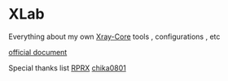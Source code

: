 # XLab
Everything about my own [Xray-Core](https://github.com/XTLS/Xray-core) tools , configurations , etc

[official document](https://xtls.github.io/) 

Special thanks list 
[RPRX](https://github.com/RPRX)
[chika0801](https://github.com/chika0801/Xray-examples)
